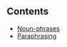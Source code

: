 ## Contents
- [Noun-phrases](https://github.com/S-ROLL/notebook.language/blob/main/BASIC%20IELTS_29/Writing/noun_phrases.md)
- [Paraphrasing](https://github.com/S-ROLL/notebook.language/blob/main/BASIC%20IELTS_29/Writing/paraphrasing.md)
